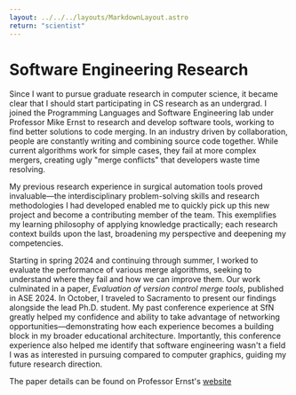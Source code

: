 ```yaml
---
layout: ../../../layouts/MarkdownLayout.astro
return: "scientist"
---
```


# Software Engineering Research

Since I want to pursue graduate research in computer science, it became clear that I should start participating in CS research as an undergrad. I joined the Programming Languages and Software Engineering lab under Professor Mike Ernst to research and develop software tools, working to find better solutions to code merging. In an industry driven by collaboration, people are constantly writing and combining source code together. While current algorithms work for simple cases, they fail at more complex mergers, creating ugly "merge conflicts" that developers waste time resolving.

My previous research experience in surgical automation tools proved invaluable—the interdisciplinary problem-solving skills and research methodologies I had developed enabled me to quickly pick up this new project and become a contributing member of the team. This exemplifies my learning philosophy of applying knowledge practically; each research context builds upon the last, broadening my perspective and deepening my competencies.

Starting in spring 2024 and continuing through summer, I worked to evaluate the performance of various merge algorithms, seeking to understand where they fail and how we can improve them. Our work culminated in a paper, *Evaluation of version control merge tools*, published in ASE 2024. In October, I traveled to Sacramento to present our findings alongside the lead Ph.D. student. My past conference experience at SfN greatly helped my confidence and ability to take advantage of networking opportunities—demonstrating how each experience becomes a building block in my broader educational architecture. Importantly, this conference experience also helped me identify that software engineering wasn't a field I was as interested in pursuing compared to computer graphics, guiding my future research direction.

The paper details can be found on Professor Ernst's [website](https://homes.cs.washington.edu/~mernst/pubs/merge-evaluation-ase2024-abstract.html)